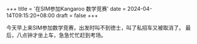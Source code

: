 +++
title = '在SIM参加Kangaroo 数学竞赛'
date = 2024-04-14T09:15:20+08:00
draft = false
+++

今天早上来SIM参加数学竞赛，出发时叫不到徳士，叫了私招车又被取消了。
最后，八点钟才坐上车，急急忙忙赶到考场。
